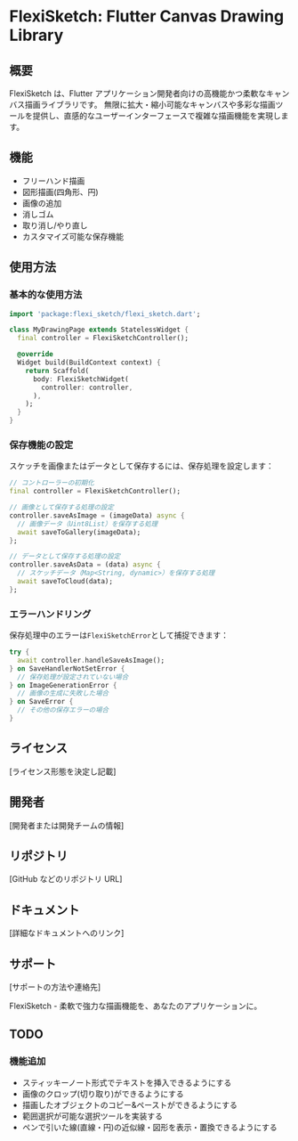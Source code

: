 # FlexiSketch: Flutter Canvas Drawing Library

## 概要

FlexiSketch は、Flutter アプリケーション開発者向けの高機能かつ柔軟なキャンバス描画ライブラリです。
無限に拡大・縮小可能なキャンバスや多彩な描画ツールを提供し、直感的なユーザーインターフェースで複雑な描画機能を実現します。

## 機能

- フリーハンド描画
- 図形描画(四角形、円)
- 画像の追加
- 消しゴム
- 取り消し/やり直し
- カスタマイズ可能な保存機能

## 使用方法

### 基本的な使用方法

```dart
import 'package:flexi_sketch/flexi_sketch.dart';

class MyDrawingPage extends StatelessWidget {
  final controller = FlexiSketchController();

  @override
  Widget build(BuildContext context) {
    return Scaffold(
      body: FlexiSketchWidget(
        controller: controller,
      ),
    );
  }
}
```

### 保存機能の設定

スケッチを画像またはデータとして保存するには、保存処理を設定します：

```dart
// コントローラーの初期化
final controller = FlexiSketchController();

// 画像として保存する処理の設定
controller.saveAsImage = (imageData) async {
  // 画像データ（Uint8List）を保存する処理
  await saveToGallery(imageData);
};

// データとして保存する処理の設定
controller.saveAsData = (data) async {
  // スケッチデータ（Map<String, dynamic>）を保存する処理
  await saveToCloud(data);
};
```

### エラーハンドリング

保存処理中のエラーは`FlexiSketchError`として捕捉できます：

```dart
try {
  await controller.handleSaveAsImage();
} on SaveHandlerNotSetError {
  // 保存処理が設定されていない場合
} on ImageGenerationError {
  // 画像の生成に失敗した場合
} on SaveError {
  // その他の保存エラーの場合
}
```

## ライセンス

[ライセンス形態を決定し記載]

## 開発者

[開発者または開発チームの情報]

## リポジトリ

[GitHub などのリポジトリ URL]

## ドキュメント

[詳細なドキュメントへのリンク]

## サポート

[サポートの方法や連絡先]

FlexiSketch - 柔軟で強力な描画機能を、あなたのアプリケーションに。

## TODO

### 機能追加

- スティッキーノート形式でテキストを挿入できるようにする
- 画像のクロップ(切り取り)ができるようにする
- 描画したオブジェクトのコピー&ペーストができるようにする
- 範囲選択が可能な選択ツールを実装する
- ペンで引いた線(直線・円)の近似線・図形を表示・置換できるようにする
